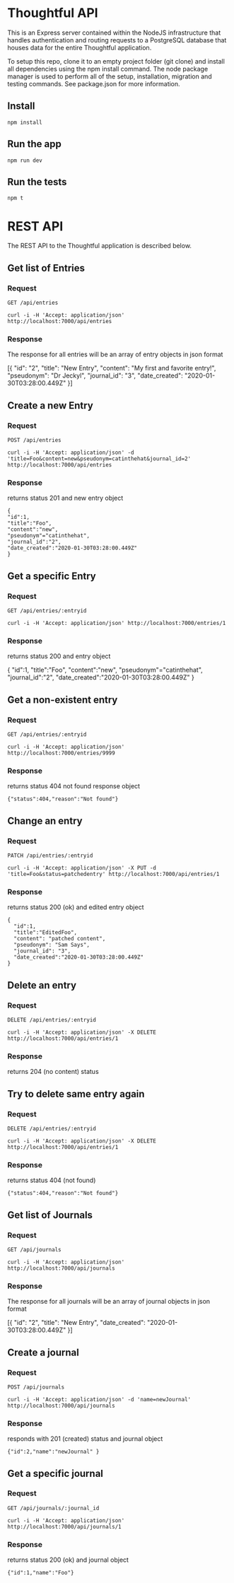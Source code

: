 # Thoughtful API

This is an Express server contained within the NodeJS infrastructure that handles authentication and routing requests to a PostgreSQL database that houses data for the entire Thoughtful application. 

To setup this repo, clone it to an empty project folder (git clone) and install all dependencies using the npm install command. The node package manager is used to perform all of the setup, installation, migration and testing commands. See package.json for more information.



## Install

    npm install

## Run the app

    npm run dev

## Run the tests

    npm t

# REST API

The REST API to the Thoughtful application is described below.

## Get list of Entries

### Request

`GET /api/entries`

    curl -i -H 'Accept: application/json' http://localhost:7000/api/entries

### Response

The response for all entries will be an array of entry objects in json format


[{ "id": "2",
  "title": "New Entry",
  "content": "My first and favorite entry!",
  "pseudonym": "Dr Jeckyl",
  "journal_id": "3",
  "date_created": "2020-01-30T03:28:00.449Z"
}]

## Create a new Entry

### Request

`POST /api/entries`

    curl -i -H 'Accept: application/json' -d 'title=Foo&content=new&pseudonym=catinthehat&journal_id=2'        http://localhost:7000/api/entries

### Response

returns status 201 and new entry object

    {
    "id":1,
    "title":"Foo",
    "content":"new",
    "pseudonym"="catinthehat",
    "journal_id":"2",
    "date_created":"2020-01-30T03:28:00.449Z"
    }
    

## Get a specific Entry

### Request

`GET /api/entries/:entryid`

    curl -i -H 'Accept: application/json' http://localhost:7000/entries/1

### Response

returns status 200 and entry object

  {
    "id":1,
    "title":"Foo",
    "content":"new",
    "pseudonym"="catinthehat",
    "journal_id":"2",
    "date_created":"2020-01-30T03:28:00.449Z"
   }
    
    
## Get a non-existent entry

### Request

`GET /api/entries/:entryid`

    curl -i -H 'Accept: application/json' http://localhost:7000/entries/9999

### Response

returns status 404 not found response object

    {"status":404,"reason":"Not found"}
    
## Change an entry

### Request

`PATCH /api/entries/:entryid`

    curl -i -H 'Accept: application/json' -X PUT -d 'title=Foo&status=patchedentry' http://localhost:7000/api/entries/1

### Response

returns status 200 (ok) and edited entry object

    {
      "id":1,
      "title":"EditedFoo",
      "content": "patched content", 
      "pseudonym": "Sam Says", 
      "journal_id": "3", 
      "date_created":"2020-01-30T03:28:00.449Z"
    }


## Delete an entry

### Request

`DELETE /api/entries/:entryid`

    curl -i -H 'Accept: application/json' -X DELETE http://localhost:7000/api/entries/1

### Response

returns 204 (no content) status


## Try to delete same entry again

### Request

`DELETE /api/entries/:entryid`

    curl -i -H 'Accept: application/json' -X DELETE http://localhost:7000/api/entries/1

### Response

returns status 404 (not found)

    {"status":404,"reason":"Not found"}


    
## Get list of Journals

### Request

`GET /api/journals`

    curl -i -H 'Accept: application/json' http://localhost:7000/api/journals
    
### Response

The response for all journals will be an array of journal objects in json format


[{ "id": "2",
  "title": "New Entry",
  "date_created": "2020-01-30T03:28:00.449Z"
}]


## Create a journal

### Request

`POST /api/journals`

    curl -i -H 'Accept: application/json' -d 'name=newJournal' http://localhost:7000/api/journals

### Response

responds with 201 (created) status and journal object

    {"id":2,"name":"newJournal" }



## Get a specific journal

### Request

`GET /api/journals/:journal_id`

    curl -i -H 'Accept: application/json' http://localhost:7000/api/journals/1
    

### Response

returns status 200 (ok) and journal object

    {"id":1,"name":"Foo"}





